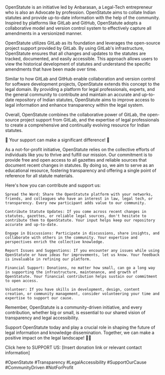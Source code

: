 OpenStatute is an initiative led by Anbarasan, a Legal-Tech entrepreneur who is also an Advocate by profession. OpenStatute aims to collate Indian statutes and provide up-to-date information with the help of the community. Inspired by platforms like GitLab and GitHub, OpenStatute adopts a collaborative model and version control system to effectively capture all amendments in a versionized manner.

OpenStatute utilizes GitLab as its foundation and leverages the open-source project support provided by GitLab. By using GitLab's infrastructure, OpenStatute ensures that all changes and updates to the statutes are tracked, documented, and easily accessible. This approach allows users to view the historical development of statutes and understand the specific amendments that have been made over time.

Similar to how GitLab and GitHub enable collaboration and version control for software development projects, OpenStatute extends this concept to the legal domain. By providing a platform for legal professionals, experts, and the general community to contribute and maintain an accurate and up-to-date repository of Indian statutes, OpenStatute aims to improve access to legal information and enhance transparency within the legal system.

Overall, OpenStatute combines the collaborative power of GitLab, the open-source project support from GitLab, and the expertise of legal professionals to create a comprehensive and continually evolving resource for Indian statutes.

🙌 Your support can make a significant difference! 🌟

As a not-for-profit initiative, OpenStatute relies on the collective efforts of individuals like you to thrive and fulfill our mission. Our commitment is to provide free and open access to all gazettes and reliable sources that document recent changes in statutes. By doing so, we aim to serve as an educational resource, fostering transparency and offering a single point of reference for all statute materials.

Here's how you can contribute and support us:

    Spread the Word: Share the OpenStatute platform with your networks, friends, and colleagues who have an interest in law, legal tech, or transparency. Every new participant adds value to our community.

    Contribute Statute Updates: If you come across recent changes in statutes, gazettes, or reliable legal sources, don't hesitate to contribute them to OpenStatute. Your input helps keep our repository accurate and up-to-date.

    Engage in Discussions: Participate in discussions, share insights, and collaborate with others in the community. Your expertise and perspectives enrich the collective knowledge.

    Report Issues and Suggestions: If you encounter any issues while using OpenStatute or have ideas for improvements, let us know. Your feedback is invaluable in refining our platform.

    Financial Support: Donations, no matter how small, can go a long way in supporting the infrastructure, maintenance, and growth of OpenStatute. Your financial contribution helps sustain our commitment to open access.

    Volunteer: If you have skills in development, design, content creation, or community management, consider volunteering your time and expertise to support our cause.

Remember, OpenStatute is a community-driven initiative, and every contribution, whether big or small, is essential to our shared vision of transparency and legal accessibility.

Support OpenStatute today and play a crucial role in shaping the future of legal information and knowledge dissemination. Together, we can make a positive impact on the legal landscape! 🤝💡

Click here to SUPPORT US: [Insert donation link or relevant contact information]

#OpenStatute #Transparency #LegalAccessibility #SupportOurCause #CommunityDriven #NotForProfit